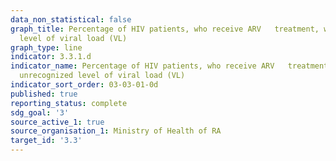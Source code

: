 ```yaml
---
data_non_statistical: false
graph_title: Percentage of HIV patients, who receive ARV   treatment, who have unrecognized
  level of viral load (VL)
graph_type: line
indicator: 3.3.1.d
indicator_name: Percentage of HIV patients, who receive ARV   treatment, who have
  unrecognized level of viral load (VL)
indicator_sort_order: 03-03-01-0d
published: true
reporting_status: complete
sdg_goal: '3'
source_active_1: true
source_organisation_1: Ministry of Health of RA
target_id: '3.3'
---
```

